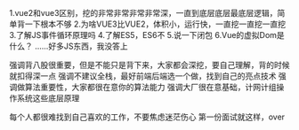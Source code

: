 1.vue2和vue3区别，挖的非常非常非常非常深，一直到底层底层最底层逻辑，简单背一下根本不够
2.为啥VUE3比VUE2，体积小，运行快，一直挖一直挖一直挖
3.了解JS事件循环原理吗
4.了解ES5，ES6不
5.说一下闭包
6.Vue的虚拟Dom是什么？
......好多JS东西，我没答上

强调背八股很重要，但是不能只是背下来，大家都会深挖，要自己理解，背的时候就扣得深一点
强调不建议全栈，最好前端后端选一个做，找到自己的亮点技术
强调做算法重要性，大家都很在意你的算法能力
强调大厂很在意基础，计网计组操作系统这些底层原理

每个人都很难找到自己喜欢的工作，不要焦虑迷茫伤心
第一份面试就这样，over